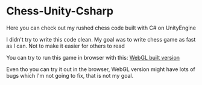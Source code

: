 # Chess-Unity-Csharp
Here you can check out my rushed chess code built with C# on UnityEngine 

I didn't try to write this code clean. My goal was to write chess game as fast as I can. Not to make it easier for others to read


You can try to run this game in browser with this: 
[WebGL built version](https://im-yuzo.itch.io/chess)

Even tho you can try it out in the browser, WebGL version might have lots of bugs which I'm not going to fix, that is not my goal.
